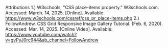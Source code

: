 Attributions
1.) W3schools, "CSS place-items property." W3schools.com. Accessed: March. 14, 2025. [Online]. Available: https://www.w3schools.com/cssref/css_pr_place-items.php 
2.) FollowAndrew. CSS Grid Responsive Image Gallery Tutorial. (Feb. 6, 2020). Accessed: Mar. 14, 2025. [Online Video]. Available: https://www.youtube.com/watch?v=gvPyJ0rc944&ab_channel=FollowAndrew
